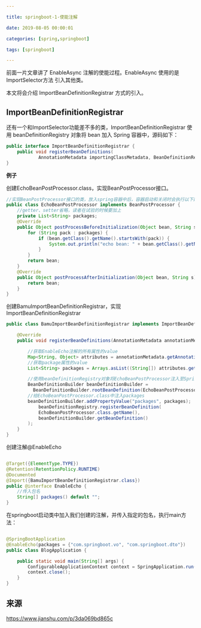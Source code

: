 ```yaml
---

title: springboot-1-使能注解

date: 2019-08-05 00:00:01

categories: [spring,springboot]

tags: [springboot]

---
```


前面一片文章讲了 EnableAsync 注解的使能过程。EnableAsync 使用的是 ImportSelector方法 引入其他类。

本文将会介绍 ImportBeanDefinitionRegistrar 方式的引入。

<!--more-->

## ImportBeanDefinitionRegistrar

还有一个和ImportSelector功能差不多的类，ImportBeanDefinitionRegistrar 使用 beanDefinitionRegistry 对象将 bean 加入 Spring 容器中，源码如下：

```java
public interface ImportBeanDefinitionRegistrar {
	public void registerBeanDefinitions(
			AnnotationMetadata importingClassMetadata, BeanDefinitionRegistry registry);
}

```

**例子**

创建EchoBeanPostProcessor.class，实现BeanPostProcessor接口。

```java
//实现BeanPostProcessor接口的类，放入spring容器中后，容器启动和关闭时会执行以下两个重写的方法
public class EchoBeanPostProcessor implements BeanPostProcessor {
    //getter、setter省略，读者在试验的时候要加上
    private List<String> packages;
    @Override
    public Object postProcessBeforeInitialization(Object bean, String s) throws BeansException {
        for (String pack : packages) {
            if (bean.getClass().getName().startsWith(pack)) {
                System.out.println("echo bean: " + bean.getClass().getName());
            }
        }
        return bean;
    }
    @Override
    public Object postProcessAfterInitialization(Object bean, String s) throws BeansException {
        return bean;
    }
}
```

创建BamuImportBeanDefinitionRegistrar，实现ImportBeanDefinitionRegistrar

```java
public class BamuImportBeanDefinitionRegistrar implements ImportBeanDefinitionRegistrar {

    @Override
    public void registerBeanDefinitions(AnnotationMetadata annotationMetadata, BeanDefinitionRegistry beanDefinitionRegistry) {

        //获取EnableEcho注解的所有属性的value
        Map<String, Object> attributes = annotationMetadata.getAnnotationAttributes(EnableEcho.class.getName());
        //获取package属性的value
        List<String> packages = Arrays.asList((String[]) attributes.get("packages"));

        //使用beanDefinitionRegistry对象将EchoBeanPostProcessor注入至Spring容器中
        BeanDefinitionBuilder beanDefinitionBuilder = 
          BeanDefinitionBuilder.rootBeanDefinition(EchoBeanPostProcessor.class);
        //给EchoBeanPostProcessor.class中注入packages
        beanDefinitionBuilder.addPropertyValue("packages", packages);
    		beanDefinitionRegistry.registerBeanDefinition(
      		EchoBeanPostProcessor.class.getName(), 
      		beanDefinitionBuilder.getBeanDefinition()
        );
    }
}
```

创建注解@EnableEcho

```java

@Target({ElementType.TYPE})
@Retention(RetentionPolicy.RUNTIME)
@Documented
@Import({BamuImportBeanDefinitionRegistrar.class})
public @interface EnableEcho {
    //传入包名
    String[] packages() default "";
}
```
在springboot启动类中加入我们创建的注解，并传入指定的包名，执行main方法：

```java

@SpringBootApplication
@EnableEcho(packages = {"com.springboot.vo", "com.springboot.dto"})
public class BlogApplication {

    public static void main(String[] args) {
        ConfigurableApplicationContext context = SpringApplication.run(BlogApplication.class, args);
        context.close();
    }
}
```


## 来源

https://www.jianshu.com/p/3da069bd865c